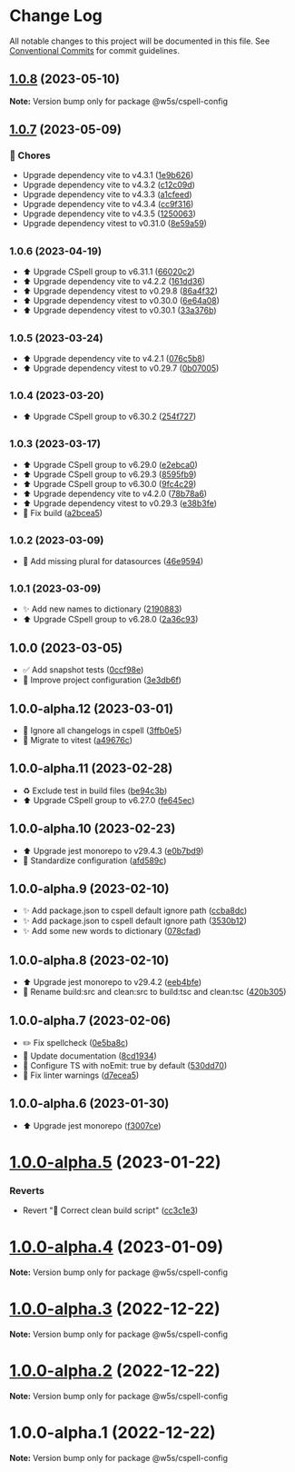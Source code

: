 # Change Log

All notable changes to this project will be documented in this file.
See [Conventional Commits](https://conventionalcommits.org) for commit guidelines.

## [1.0.8](https://github.com/w5s/project-config/compare/@w5s/cspell-config@1.0.7...@w5s/cspell-config@1.0.8) (2023-05-10)

**Note:** Version bump only for package @w5s/cspell-config

## [1.0.7](https://github.com/w5s/project-config/compare/@w5s/cspell-config@1.0.6...@w5s/cspell-config@1.0.7) (2023-05-09)

### 🎫 Chores

- Upgrade dependency vite to v4.3.1 ([1e9b626](https://github.com/w5s/project-config/commit/1e9b626))
- Upgrade dependency vite to v4.3.2 ([c12c09d](https://github.com/w5s/project-config/commit/c12c09d))
- Upgrade dependency vite to v4.3.3 ([a1cfeed](https://github.com/w5s/project-config/commit/a1cfeed))
- Upgrade dependency vite to v4.3.4 ([cc9f316](https://github.com/w5s/project-config/commit/cc9f316))
- Upgrade dependency vite to v4.3.5 ([1250063](https://github.com/w5s/project-config/commit/1250063))
- Upgrade dependency vitest to v0.31.0 ([8e59a59](https://github.com/w5s/project-config/commit/8e59a59))

## <small>1.0.6 (2023-04-19)</small>

- ⬆️ Upgrade CSpell group to v6.31.1 ([66020c2](https://github.com/w5s/project-config/commit/66020c2))
- ⬆️ Upgrade dependency vite to v4.2.2 ([161dd36](https://github.com/w5s/project-config/commit/161dd36))
- ⬆️ Upgrade dependency vitest to v0.29.8 ([86a4f32](https://github.com/w5s/project-config/commit/86a4f32))
- ⬆️ Upgrade dependency vitest to v0.30.0 ([6e64a08](https://github.com/w5s/project-config/commit/6e64a08))
- ⬆️ Upgrade dependency vitest to v0.30.1 ([33a376b](https://github.com/w5s/project-config/commit/33a376b))

## <small>1.0.5 (2023-03-24)</small>

- ⬆️ Upgrade dependency vite to v4.2.1 ([076c5b8](https://github.com/w5s/project-config/commit/076c5b8))
- ⬆️ Upgrade dependency vitest to v0.29.7 ([0b07005](https://github.com/w5s/project-config/commit/0b07005))

## <small>1.0.4 (2023-03-20)</small>

- ⬆️ Upgrade CSpell group to v6.30.2 ([254f727](https://github.com/w5s/project-config/commit/254f727))

## <small>1.0.3 (2023-03-17)</small>

- ⬆️ Upgrade CSpell group to v6.29.0 ([e2ebca0](https://github.com/w5s/project-config/commit/e2ebca0))
- ⬆️ Upgrade CSpell group to v6.29.3 ([8595fb9](https://github.com/w5s/project-config/commit/8595fb9))
- ⬆️ Upgrade CSpell group to v6.30.0 ([9fc4c29](https://github.com/w5s/project-config/commit/9fc4c29))
- ⬆️ Upgrade dependency vite to v4.2.0 ([78b78a6](https://github.com/w5s/project-config/commit/78b78a6))
- ⬆️ Upgrade dependency vitest to v0.29.3 ([e38b3fe](https://github.com/w5s/project-config/commit/e38b3fe))
- 💚 Fix build ([a2bcea5](https://github.com/w5s/project-config/commit/a2bcea5))

## <small>1.0.2 (2023-03-09)</small>

- 🐛 Add missing plural for datasources ([46e9594](https://github.com/w5s/project-config/commit/46e9594))

## <small>1.0.1 (2023-03-09)</small>

- ✨ Add new names to dictionary ([2190883](https://github.com/w5s/project-config/commit/2190883))
- ⬆️ Upgrade CSpell group to v6.28.0 ([2a36c93](https://github.com/w5s/project-config/commit/2a36c93))

## 1.0.0 (2023-03-05)

- ✅ Add snapshot tests ([0ccf98e](https://github.com/w5s/project-config/commit/0ccf98e))
- 🔧 Improve project configuration ([3e3db6f](https://github.com/w5s/project-config/commit/3e3db6f))

## 1.0.0-alpha.12 (2023-03-01)

- 🐛 Ignore all changelogs in cspell ([3ffb0e5](https://github.com/w5s/project-config/commit/3ffb0e5))
- 👷 Migrate to vitest ([a49676c](https://github.com/w5s/project-config/commit/a49676c))

## 1.0.0-alpha.11 (2023-02-28)

- ♻️ Exclude test in build files ([be94c3b](https://github.com/w5s/project-config/commit/be94c3b))
- ⬆️ Upgrade CSpell group to v6.27.0 ([fe645ec](https://github.com/w5s/project-config/commit/fe645ec))

## 1.0.0-alpha.10 (2023-02-23)

- ⬆️ Upgrade jest monorepo to v29.4.3 ([e0b7bd9](https://github.com/w5s/project-config/commit/e0b7bd9))
- 🔧 Standardize configuration ([afd589c](https://github.com/w5s/project-config/commit/afd589c))

## 1.0.0-alpha.9 (2023-02-10)

- ✨ Add package.json to cspell default ignore path ([ccba8dc](https://github.com/w5s/project-config/commit/ccba8dc))
- ✨ Add package.json to cspell default ignore path ([3530b12](https://github.com/w5s/project-config/commit/3530b12))
- ✨ Add some new words to dictionary ([078cfad](https://github.com/w5s/project-config/commit/078cfad))

## 1.0.0-alpha.8 (2023-02-10)

- ⬆️ Upgrade jest monorepo to v29.4.2 ([eeb4bfe](https://github.com/w5s/project-config/commit/eeb4bfe))
- 👷 Rename build:src and clean:src to build:tsc and clean:tsc ([420b305](https://github.com/w5s/project-config/commit/420b305))

## 1.0.0-alpha.7 (2023-02-06)

- ✏️ Fix spellcheck ([0e5ba8c](https://github.com/w5s/project-config/commit/0e5ba8c))
- 📝 Update documentation ([8cd1934](https://github.com/w5s/project-config/commit/8cd1934))
- 🔧 Configure TS with noEmit: true by default ([530dd70](https://github.com/w5s/project-config/commit/530dd70))
- 🚨 Fix linter warnings ([d7ecea5](https://github.com/w5s/project-config/commit/d7ecea5))

## 1.0.0-alpha.6 (2023-01-30)

- ⬆️ Upgrade jest monorepo ([f3007ce](https://github.com/w5s/project-config/commit/f3007ce))

# [1.0.0-alpha.5](https://github.com/w5s/project-config/compare/@w5s/cspell-config@1.0.0-alpha.4...@w5s/cspell-config@1.0.0-alpha.5) (2023-01-22)

### Reverts

- Revert "💚 Correct clean build script" ([cc3c1e3](https://github.com/w5s/project-config/commit/cc3c1e3f20b3fd7c4412a3ac3ea199e005537468))

# [1.0.0-alpha.4](https://github.com/w5s/project-config/compare/@w5s/cspell-config@1.0.0-alpha.3...@w5s/cspell-config@1.0.0-alpha.4) (2023-01-09)

**Note:** Version bump only for package @w5s/cspell-config

# [1.0.0-alpha.3](https://github.com/w5s/project-config/compare/@w5s/cspell-config@1.0.0-alpha.2...@w5s/cspell-config@1.0.0-alpha.3) (2022-12-22)

**Note:** Version bump only for package @w5s/cspell-config

# [1.0.0-alpha.2](https://github.com/w5s/project-config/compare/@w5s/cspell-config@1.0.0-alpha.1...@w5s/cspell-config@1.0.0-alpha.2) (2022-12-22)

**Note:** Version bump only for package @w5s/cspell-config

# 1.0.0-alpha.1 (2022-12-22)

**Note:** Version bump only for package @w5s/cspell-config
